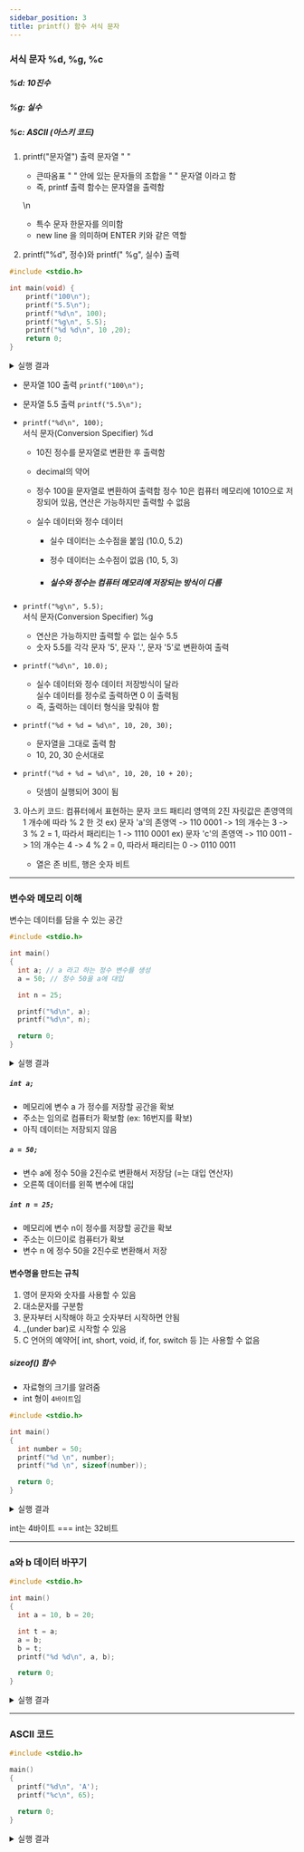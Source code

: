 ```yaml
---
sidebar_position: 3
title: printf() 함수 서식 문자
---
```


### 서식 문자 %d, %g, %c

##### %d: 10진수

##### %g: 실수

##### %c: ASCII (아스키 코드)

1. printf("문자열") 출력
   문자열 " "

   - 큰따옴표 " " 안에 있는 문자들의 조합을 " " 문자열 이라고 함
   - 즉, printf 출력 함수는 문자열을 출력함

   \n

   - 특수 문자 한문자를 의미함
   - new line 을 의미하며 ENTER 키와 같은 역할

2. printf("%d", 정수)와 printf(" %g", 실수) 출력

```c
#include <stdio.h>

int main(void) {
    printf("100\n");
    printf("5.5\n");
    printf("%d\n", 100);
    printf("%g\n", 5.5);
    printf("%d %d\n", 10 ,20);
    return 0;
}
```

<details>
  <summary>실행 결과</summary>
  ```text
  100  
  5.5  
  100  
  5.5  
  10 20
  ```
</details>

- 문자열 100 출력 `printf("100\n");`
- 문자열 5.5 출력 `printf("5.5\n");`
- `printf("%d\n", 100);`  
   서식 문자(Conversion Specifier) %d

  - 10진 정수를 문자열로 변환한 후 출력함
  - decimal의 약어
  - 정수 100을 문자열로 변환하여 출력함
    정수 10은 컴퓨터 메모리에 1010으로 저장되어 있음, 연산은 가능하지만 출력할 수 없음
  - 실수 데이터와 정수 데이터

    - 실수 데이터는 소수점을 붙임 (10.0, 5.2)
    - 정수 데이터는 소수점이 없음 (10, 5, 3)

    - ##### 실수와 정수는 컴퓨터 메모리에 저장되는 방식이 다름

- `printf("%g\n", 5.5);`  
   서식 문자(Conversion Specifier) %g

  - 연산은 가능하지만 출력할 수 없는 실수 5.5
  - 숫자 5.5를 각각 문자 '5', 문자 '.', 문자 '5'로 변환하여 출력

- `printf("%d\n", 10.0);`

  - 실수 데이터와 정수 데이터 저장방식이 달라  
    실수 데이터를 정수로 출력하면 0 이 출력됨
  - 즉, 출력하는 데이터 형식을 맞춰야 함

- `printf("%d + %d = %d\n", 10, 20, 30);`

  - 문자열을 그대로 출력 함
  - 10, 20, 30 순서대로

- `printf("%d + %d = %d\n", 10, 20, 10 + 20);`
  - 덧셈이 실행되어 30이 됨

3. 아스키 코드: 컴퓨터에서 표현하는 문자 코드
   패티리 영역의 2진 자릿값은 존영역의 1 개수에 따라 % 2 한 것
   ex) 문자 'a'의 존영역 -> 110 0001 -> 1의 개수는 3 -> 3 % 2 = 1, 따라서 패리티는 1 -> 1110 0001
   ex) 문자 'c'의 존영역 -> 110 0011 -> 1의 개수는 4 -> 4 % 2 = 0, 따라서 패리티는 0 -> 0110 0011

   - 열은 존 비트, 행은 숫자 비트

---

### 변수와 메모리 이해

변수는 데이터를 담을 수 있는 공간

```c
#include <stdio.h>

int main()
{
  int a; // a 라고 하는 정수 변수를 생성
  a = 50; // 정수 50을 a에 대입

  int n = 25;

  printf("%d\n", a);
  printf("%d\n", n);

  return 0;
}
```

<details>
  <summary>실행 결과</summary>
  ```text
    50  
    25
  ```
</details>

##### `int a;`

- 메모리에 변수 a 가 정수를 저장할 공간을 확보
- 주소는 임의로 컴퓨터가 확보함 (ex: 16번지를 확보)
- 아직 데이터는 저장되지 않음

##### `a = 50;`

- 변수 a에 정수 50을 2진수로 변환해서 저장담 (=는 대입 연산자)
- 오른쪽 데이터를 왼쪽 변수에 대입

##### `int n = 25;`

- 메모리에 변수 n이 정수를 저장할 공간을 확보
- 주소는 이므이로 컴퓨터가 확보
- 변수 n 에 정수 50을 2진수로 변환해서 저장

#### 변수명을 만드는 규칙

1. 영어 문자와 숫자를 사용할 수 있음
2. 대소문자를 구분함
3. 문자부터 시작해야 하고 숫자부터 시작하면 안됨
4. \_(under bar)로 시작할 수 있음
5. C 언어의 예약어[ int, short, void, if, for, switch 등 ]는 사용할 수 없음

##### sizeof() 함수

- 자료형의 크기를 알려줌
- int 형이 `4바이트`임

```c
#include <stdio.h>

int main()
{
  int number = 50;
  printf("%d \n", number);
  printf("%d \n", sizeof(number));

  return 0;
}
```

<details>
  <summary>실행 결과</summary>
  ```text
    50  
    4
  ```
</details>

int는 4바이트 === int는 32비트

---

### a와 b 데이터 바꾸기

```c
#include <stdio.h>

int main()
{
  int a = 10, b = 20;

  int t = a;
  a = b;
  b = t;
  printf("%d %d\n", a, b);

  return 0;
}
```

<details>
  <summary>실행 결과</summary>
  ```text
    20 10
  ```
</details>

---

### ASCII 코드

```c
#include <stdio.h>

main()
{
  printf("%d\n", 'A');
  printf("%c\n", 65);

  return 0;
}
```

<details>
  <summary>실행 결과</summary>
  ```text
    65
    A
  ```
</details>
